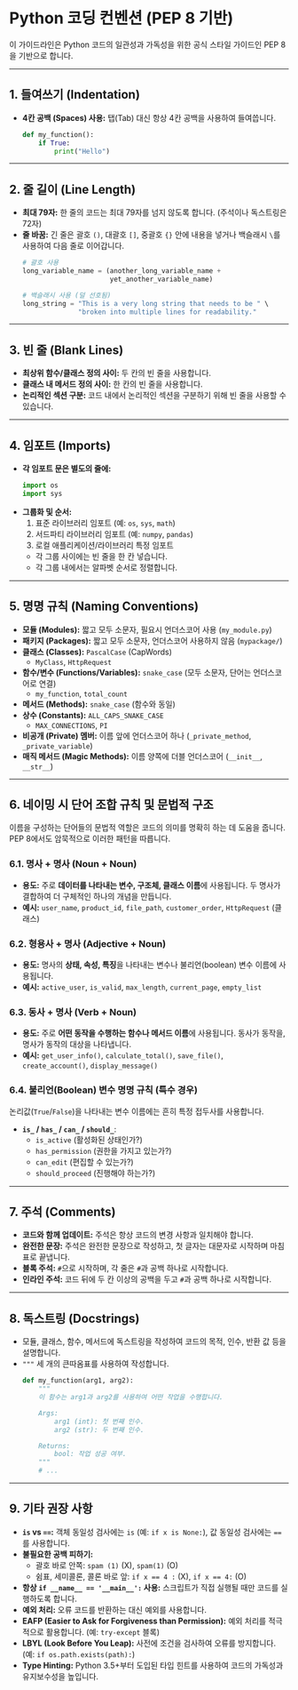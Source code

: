 # Python 코딩 컨벤션 (PEP 8 기반)

이 가이드라인은 Python 코드의 일관성과 가독성을 위한 공식 스타일 가이드인 PEP 8을 기반으로 합니다.

---

## 1. 들여쓰기 (Indentation)

* **4칸 공백 (Spaces) 사용:** 탭(Tab) 대신 항상 4칸 공백을 사용하여 들여씁니다.
    ```python
    def my_function():
        if True:
            print("Hello")
    ```

---

## 2. 줄 길이 (Line Length)

* **최대 79자:** 한 줄의 코드는 최대 79자를 넘지 않도록 합니다. (주석이나 독스트링은 72자)
* **줄 바꿈:** 긴 줄은 괄호 `()`, 대괄호 `[]`, 중괄호 `{}` 안에 내용을 넣거나 백슬래시 `\`를 사용하여 다음 줄로 이어갑니다.
    ```python
    # 괄호 사용
    long_variable_name = (another_long_variable_name +
                          yet_another_variable_name)

    # 백슬래시 사용 (덜 선호됨)
    long_string = "This is a very long string that needs to be " \
                  "broken into multiple lines for readability."
    ```

---

## 3. 빈 줄 (Blank Lines)

* **최상위 함수/클래스 정의 사이:** 두 칸의 빈 줄을 사용합니다.
* **클래스 내 메서드 정의 사이:** 한 칸의 빈 줄을 사용합니다.
* **논리적인 섹션 구분:** 코드 내에서 논리적인 섹션을 구분하기 위해 빈 줄을 사용할 수 있습니다.

---

## 4. 임포트 (Imports)

* **각 임포트 문은 별도의 줄에:**
    ```python
    import os
    import sys
    ```
* **그룹화 및 순서:**
    1.  표준 라이브러리 임포트 (예: `os`, `sys`, `math`)
    2.  서드파티 라이브러리 임포트 (예: `numpy`, `pandas`)
    3.  로컬 애플리케이션/라이브러리 특정 임포트
    * 각 그룹 사이에는 빈 줄을 한 칸 넣습니다.
    * 각 그룹 내에서는 알파벳 순서로 정렬합니다.

---

## 5. 명명 규칙 (Naming Conventions)

* **모듈 (Modules):** 짧고 모두 소문자, 필요시 언더스코어 사용 (`my_module.py`)
* **패키지 (Packages):** 짧고 모두 소문자, 언더스코어 사용하지 않음 (`mypackage/`)
* **클래스 (Classes):** `PascalCase` (CapWords)
    * `MyClass`, `HttpRequest`
* **함수/변수 (Functions/Variables):** `snake_case` (모두 소문자, 단어는 언더스코어로 연결)
    * `my_function`, `total_count`
* **메서드 (Methods):** `snake_case` (함수와 동일)
* **상수 (Constants):** `ALL_CAPS_SNAKE_CASE`
    * `MAX_CONNECTIONS`, `PI`
* **비공개 (Private) 멤버:** 이름 앞에 언더스코어 하나 (`_private_method`, `_private_variable`)
* **매직 메서드 (Magic Methods):** 이름 양쪽에 더블 언더스코어 (`__init__`, `__str__`)

---

## 6. 네이밍 시 단어 조합 규칙 및 문법적 구조

이름을 구성하는 단어들의 문법적 역할은 코드의 의미를 명확히 하는 데 도움을 줍니다. PEP 8에서도 암묵적으로 이러한 패턴을 따릅니다.

### 6.1. 명사 + 명사 (Noun + Noun)
* **용도:** 주로 **데이터를 나타내는 변수, 구조체, 클래스 이름**에 사용됩니다. 두 명사가 결합하여 더 구체적인 하나의 개념을 만듭니다.
* **예시:** `user_name`, `product_id`, `file_path`, `customer_order`, `HttpRequest` (클래스)

### 6.2. 형용사 + 명사 (Adjective + Noun)
* **용도:** 명사의 **상태, 속성, 특징**을 나타내는 변수나 불리언(boolean) 변수 이름에 사용됩니다.
* **예시:** `active_user`, `is_valid`, `max_length`, `current_page`, `empty_list`

### 6.3. 동사 + 명사 (Verb + Noun)
* **용도:** 주로 **어떤 동작을 수행하는 함수나 메서드 이름**에 사용됩니다. 동사가 동작을, 명사가 동작의 대상을 나타냅니다.
* **예시:** `get_user_info()`, `calculate_total()`, `save_file()`, `create_account()`, `display_message()`

### 6.4. 불리언(Boolean) 변수 명명 규칙 (특수 경우)
논리값(`True`/`False`)을 나타내는 변수 이름에는 흔히 특정 접두사를 사용합니다.
* **`is_` / `has_` / `can_` / `should_`**:
    * `is_active` (활성화된 상태인가?)
    * `has_permission` (권한을 가지고 있는가?)
    * `can_edit` (편집할 수 있는가?)
    * `should_proceed` (진행해야 하는가?)

---

## 7. 주석 (Comments)

* **코드와 함께 업데이트:** 주석은 항상 코드의 변경 사항과 일치해야 합니다.
* **완전한 문장:** 주석은 완전한 문장으로 작성하고, 첫 글자는 대문자로 시작하며 마침표로 끝냅니다.
* **블록 주석:** `#`으로 시작하며, 각 줄은 `#`과 공백 하나로 시작합니다.
* **인라인 주석:** 코드 뒤에 두 칸 이상의 공백을 두고 `#`과 공백 하나로 시작합니다.

---

## 8. 독스트링 (Docstrings)

* 모듈, 클래스, 함수, 메서드에 독스트링을 작성하여 코드의 목적, 인수, 반환 값 등을 설명합니다.
* `"""` 세 개의 큰따옴표를 사용하여 작성합니다.
    ```python
    def my_function(arg1, arg2):
        """
        이 함수는 arg1과 arg2를 사용하여 어떤 작업을 수행합니다.

        Args:
            arg1 (int): 첫 번째 인수.
            arg2 (str): 두 번째 인수.

        Returns:
            bool: 작업 성공 여부.
        """
        # ...
    ```

---

## 9. 기타 권장 사항

* **`is` vs `==`:** 객체 동일성 검사에는 `is` (예: `if x is None:`), 값 동일성 검사에는 `==`를 사용합니다.
* **불필요한 공백 피하기:**
    * 괄호 바로 안쪽: `spam (1)` (X), `spam(1)` (O)
    * 쉼표, 세미콜론, 콜론 바로 앞: `if x == 4 :` (X), `if x == 4:` (O)
* **항상 `if __name__ == '__main__':` 사용:** 스크립트가 직접 실행될 때만 코드를 실행하도록 합니다.
* **예외 처리:** 오류 코드를 반환하는 대신 예외를 사용합니다.
* **EAFP (Easier to Ask for Forgiveness than Permission):** 예외 처리를 적극적으로 활용합니다. (예: `try-except` 블록)
* **LBYL (Look Before You Leap):** 사전에 조건을 검사하여 오류를 방지합니다. (예: `if os.path.exists(path):`)
* **Type Hinting:** Python 3.5+부터 도입된 타입 힌트를 사용하여 코드의 가독성과 유지보수성을 높입니다.